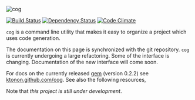 ![cog](http://ktonon.github.com/cog/images/cog-logo-small.png)

[![Build Status](https://secure.travis-ci.org/ktonon/cog.png?branch=master)](https://travis-ci.org/ktonon/cog)
[![Dependency Status](https://gemnasium.com/ktonon/cog.png)](https://gemnasium.com/ktonon/cog)
[![Code Climate](https://codeclimate.com/badge.png)](https://codeclimate.com/github/ktonon/cog)

`cog` is a command line utility that makes it easy to organize a project which
uses code generation.

The documentation on this page is synchronized with the git repository. `cog` is currently undergoing a large refactoring. Some of the interface is changing. Documentation of the new interface will come soon.

For docs on the currently released [gem](https://rubygems.org/gems/cog) (version 0.2.2)
see [ktonon.github.com/cog](http://ktonon.github.com/cog/frames.html).
See also the following resources,

Note that _this project is still under development_.
